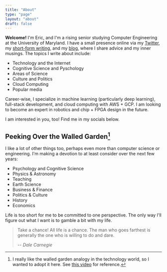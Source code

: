 ```yaml
---
title: "About"
type: "page"
layout: "about"
draft: false
---
```


<!-- <img src="/images/eric.jpeg" class="md" width="400" alt="Me"/> -->
<!-- <br> -->

**Welcome!** I'm Eric, and I'm a rising senior studying Computer Engineering at the University of Maryland. I have a small presence online via my [Twitter](https://twitter.com/below_ocean), my [short-form writing](/shorts), and my [blog](https://blog.echen.io), where I share advice and my inner musings. The topics I write about include:
- Technology and the Internet
- Cognitive Science and Pyschology
- Areas of Science
- Culture and Politics
- Cloud Computing
- Popular media

Career-wise, I specialize in machine learning (particularly deep learning), full-stack development, and cloud computing with AWS + GCP. I am looking
to become an expert in robotics and chip + FPGA design in the future.

I am interested in you, too! Find me in my socials below.

<!-- # Career Interests

As a computer engineering student, my entire professional career has revolved around computer science and engineering. My entire CS path so far has been cloud centric. It all started when I wanted to share Twitter Bot I made that would respond to my friends' tweets. I had to figure out how to deploy it. After consulation with some experts (my dad), I was advised to put my code on a Lambda function on some <i class="fa fa-cloud"></i>. Ever since, I have gone down rabbit holes about the latest and greatest cloud offerings, obtaining a certification in AWS and studying up on technologies such as Kubernetes and Docker. I'm also hoping to become GCP ACE certified by the end of this summer.

Most of my coding experience is from web development and a bit of machine learning. My first big project was [Pulsar Academy](/projects/pulsar-academy), where I made a website to host coding classes I was going to teach. I was able to experience the full-stack development experience, pulling late night grinds to create user registration, payment integration, and content hosting. Every time I work on a website, I have an undying motivation to fulfill my creative desires, hoping to present something concrete that I can share to the world.

I'm taking steps to enter the machine learning world, but I still primarily remain a beginner. I've been very impressed by creations such as DALL·E 2, AlphaZero, and Google Image Search. It's unbelievable how creative and limitless the machine learning researchers are, and I hope to join the mix eventually, assuming it is the right choice for me. I'm also very much interested in the electrical and computer engineering world, but I am less aware of what's going on out there. That's what I'll be exploring in my university years.

Some other things I'm want to investigate:

- Blockchain and Web3
- Quantative Finance
- Robotics and Perception
- CPU + GPU architecture and design -->

## Peeking Over the Walled Garden[^1]

<!-- You might have noticed the underlying presupposition of my career choices. I'm making a pretty big gamble that I will pursue careers related to my major. That only makes sense, right? There are a lot of great things brewing in the CE industry. But, computer engineering is one star within a galaxy. I shouldn't simply box myself into one domain of interest. -->

I like a lot of other things too, perhaps even more than computer science or engineering. I'm making a devotion to at least consider over the next few years:

- Psychology and Cognitive Science
- Physics & Astronomy
- Teaching
- Earth Science
- Business & Finance
- Politics & Culture
- History
- Economics

Life is too short for me to be committed to one perspective. The only way I'll figure out what I want is to gamble a bit with my life.

> Take a chance! All life is a chance. The man who goes farthest is generally the one who is willing to do and dare.
>
> -- <cite>Dale Carnegie</cite>

[^1]: I really like the walled garden analogy in the technology world, so I wanted to adopt it here. See [this video](https://www.youtube.com/watch?v=KB4_WIPE7vo) for reference.
